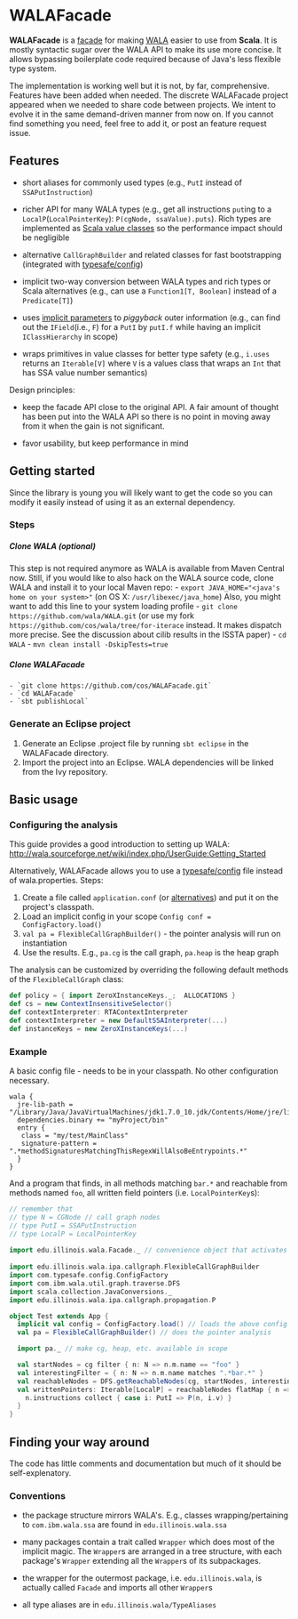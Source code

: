 # WALAFacade

**WALAFacade** is a [facade](http://en.wikipedia.org/wiki/Facade_pattern) for making [WALA](http://wala.sourceforge.net) easier to use from **Scala**.
It is mostly syntactic sugar over the WALA API to make its use more concise. It allows bypassing boilerplate code required because of Java's less flexible type system.

The implementation is working well but it is not, by far, comprehensive. Features have been added when needed. The discrete WALAFacade project appeared when we needed to share code between projects.
We intent to evolve it in the same demand-driven manner from now on. If you cannot find something you need, feel free to add it, or post an feature request issue.

## Features

- short aliases for commonly used types (e.g., `PutI` instead of `SSAPutInstruction`)

-   richer API for many WALA types (e.g., get all instructions `put`ing to a `LocalP`(`LocalPointerKey`): `P(cgNode, ssaValue).puts`). 
    Rich types are implemented as [Scala value classes](http://docs.scala-lang.org/sips/pending/value-classes.html) so the performance impact should be negligible

- alternative `CallGraphBuilder` and related classes for fast bootstrapping (integrated with [typesafe/config](https://github.com/typesafehub/config))

- implicit two-way conversion between WALA types and rich types or Scala alternatives (e.g., can use a `Function1[T, Boolean]` instead of a `Predicate[T]`)

- uses [implicit parameters](http://www.scala-lang.org/node/114) to *piggyback* outer information (e.g., can find out the `IField`(i.e., `F`) for a `PutI` by `putI.f` while having an implicit `IClassHierarchy` in scope)

- wraps primitives in value classes for better type safety (e.g., `i.uses` returns an `Iterable[V]` where `V` is a values class that wraps an `Int` that has SSA value number semantics)

Design principles:
- keep the facade API close to the original API. A fair amount of thought has been put into the WALA API so there is no point in moving away from it when the gain is not significant. 

- favor usability, but keep performance in mind

## Getting started

Since the library is young you will likely want to get the code so you can modify it easily instead of using it as an external dependency.

### Steps

##### Clone WALA (optional)

This step is not required anymore as WALA is available from Maven Central now. Still, if you would like to also hack on the WALA source code, clone WALA and install it to your local Maven repo:
    - `export JAVA_HOME="<java's home on your system>"` (on OS X: `/usr/libexec/java_home`) Also, you might want to add this line to your system loading profile
    - `git clone https://github.com/wala/WALA.git` (or use my fork `https://github.com/cos/wala/tree/for-iterace` instead. It makes dispatch more precise. See the discussion about cilib results in the ISSTA paper)
    - `cd WALA`
    - `mvn clean install -DskipTests=true` 
    
##### Clone WALAFacade 
    - `git clone https://github.com/cos/WALAFacade.git`
    - `cd WALAFacade`
    - `sbt publishLocal`

### Generate an Eclipse project

1. Generate an Eclipse .project file by running `sbt eclipse` in the WALAFacade directory.
2. Import the project into an Eclipse. WALA dependencies will be linked from the Ivy repository.

## Basic usage

### Configuring the analysis

This guide provides a good introduction to setting up WALA: http://wala.sourceforge.net/wiki/index.php/UserGuide:Getting_Started

Alternatively, WALAFacade allows you to use a [typesafe/config](https://github.com/typesafehub/config) file instead of wala.properties. Steps:

1. Create a file called `application.conf` (or [alternatives](https://github.com/typesafehub/config#standard-behavior)) and put it on the project's classpath. 
2. Load an implicit config in your scope `Config conf = ConfigFactory.load()`
3. `val pa = FlexibleCallGraphBuilder()` - the pointer analysis will run on instantiation
4. Use the results. E.g., `pa.cg` is the call graph, `pa.heap` is the heap graph

The analysis can be customized by overriding the following default methods of the `FlexibleCallGraph` class:
```scala
def policy = { import ZeroXInstanceKeys._;  ALLOCATIONS }
def cs = new ContextInsensitiveSelector()
def contextInterpreter: RTAContextInterpreter
def contextInterpreter = new DefaultSSAInterpreter(...)
def instanceKeys = new ZeroXInstanceKeys(...)
```

### Example

A basic config file - needs to be in your classpath. No other configuration necessary.
```
wala {
  jre-lib-path = "/Library/Java/JavaVirtualMachines/jdk1.7.0_10.jdk/Contents/Home/jre/lib/rt.jar"
  dependencies.binary += "myProject/bin"
  entry {
   class = "my/test/MainClass"
   signature-pattern = ".*methodSignaturesMatchingThisRegexWillAlsoBeEntrypoints.*"
  }
}
```

And a program that finds, in all methods matching `bar.*` and reachable from methods named `foo`, all written field pointers (i.e. `LocalPointerKey`s):

```scala
// remember that 
// type N = CGNode // call graph nodes
// type PutI = SSAPutInstruction
// type LocalP = LocalPointerKey
  
import edu.illinois.wala.Facade._ // convenience object that activates all implicit converters
 
import edu.illinois.wala.ipa.callgraph.FlexibleCallGraphBuilder
import com.typesafe.config.ConfigFactory
import com.ibm.wala.util.graph.traverse.DFS
import scala.collection.JavaConversions._
import edu.illinois.wala.ipa.callgraph.propagation.P

object Test extends App {
  implicit val config = ConfigFactory.load() // loads the above config file
  val pa = FlexibleCallGraphBuilder() // does the pointer analysis

  import pa._ // make cg, heap, etc. available in scope

  val startNodes = cg filter { n: N => n.m.name == "foo" }
  val interestingFilter = { n: N => n.m.name matches ".*bar.*" }
  val reachableNodes = DFS.getReachableNodes(cg, startNodes, interestingFilter)
  val writtenPointers: Iterable[LocalP] = reachableNodes flatMap { n =>
    n.instructions collect { case i: PutI => P(n, i.v) }
  }
}
```

## Finding your way around

The code has little comments and documentation but much of it should be self-explenatory. 

### Conventions

- the package structure mirrors WALA's. E.g., classes wrapping/pertaining to `com.ibm.wala.ssa` are found in `edu.illinois.wala.ssa`

- many packages contain a trait called `Wrapper` which does most of the implicit magic. The `Wrapper`s are arranged in a tree structure, with each package's `Wrapper` extending all the `Wrapper`s of its subpackages.  

- the wrapper for the outermost package, i.e. `edu.illinois.wala`, is actually called `Facade` and imports all other `Wrapper`s

- all type aliases are in `edu.illinois.wala/TypeAliases`
